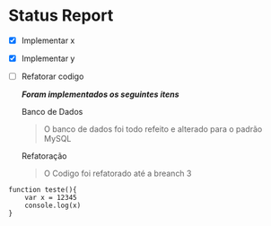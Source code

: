 # Status Report 

- [x] Implementar x
- [x] Implementar y 
- [ ] Refatorar codigo 

    ***Foram implementados os seguintes itens***

    Banco de Dados
    > O banco de dados foi todo refeito e alterado para o padrão MySQL

    Refatoração
    > O Codigo foi refatorado até a breanch 3 

```
function teste(){
    var x = 12345
    console.log(x)
}

```
